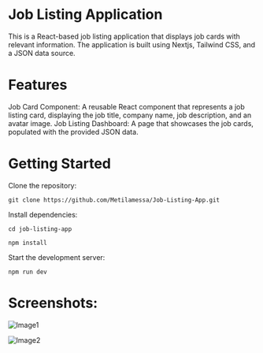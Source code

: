 
# Job Listing Application

This is a React-based job listing application that displays job cards with relevant information. The application is built using Nextjs, Tailwind CSS, and a JSON data source.

# Features
Job Card Component: A reusable React component that represents a job listing card, displaying the job title, company name, job description, and an avatar image.
Job Listing Dashboard: A page that showcases the job cards, populated with the provided JSON data.

# Getting Started

Clone the repository:


```git clone https://github.com/Metilamessa/Job-Listing-App.git```

Install dependencies:


```cd job-listing-app```

```npm install```

Start the development server:

```npm run dev```

# Screenshots:

![Image1](images/image1.PNG)


![Image2](images/image2.PNG)
